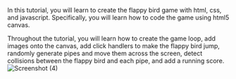 In this tutorial, you will learn to create the flappy bird game with html, css, and javascript. Specifically, you will learn how to code the game using html5 canvas.

Throughout the tutorial, you will learn how to create the game loop, add images onto the canvas, add click handlers to make the flappy bird jump, randomly generate pipes and move them across the screen, detect collisions between the flappy bird and each pipe, and add a running score.![Screenshot (4)](https://github.com/Harsh07Sharma/Flappy-Bird-Game/assets/121617099/f1c59cb5-f7fe-4a16-9f90-6e690f8f72d8)
